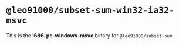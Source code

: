 # `@leo91000/subset-sum-win32-ia32-msvc`

This is the **i686-pc-windows-msvc** binary for `@leo91000/subset-sum`

